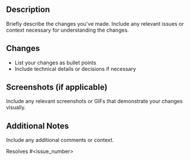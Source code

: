## Description

Briefly describe the changes you've made. Include any relevant issues or context necessary for understanding the changes.

## Changes

- List your changes as bullet points
- Include technical details or decisions if necessary

## Screenshots (if applicable)

Include any relevant screenshots or GIFs that demonstrate your changes visually.

## Additional Notes

Include any additional comments or context.

Resolves #<issue_number>